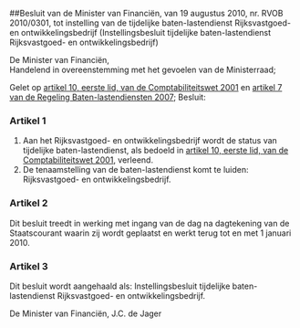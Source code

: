 <meta http-equiv='Content-Type' content='text/html; charset=utf-8' />

##Besluit van de Minister van Financiën, van 19 augustus 2010, nr. RVOB 2010/0301, tot instelling van de tijdelijke baten-lastendienst Rijksvastgoed- en ontwikkelingsbedrijf (Instellingsbesluit tijdelijke baten-lastendienst Rijksvastgoed- en ontwikkelingsbedrijf)

De Minister van Financiën,  
Handelend in overeenstemming met het gevoelen van de Ministerraad;

Gelet op [artikel 10, eerste lid, van de Comptabiliteitswet 2001](../../../../../../../../wet/comptabiliteitswet/2001/BWBR0013891/README.md) en [artikel 7 van de Regeling Baten-lastendiensten 2007](../../../../../../../../ministeriele-regeling/regeling/baten-lastendiensten/2007/BWBR0021362/README.md);
Besluit:    

### Artikel  1  

1.  Aan het Rijksvastgoed- en ontwikkelingsbedrijf wordt de status van tijdelijke baten-lastendienst, als bedoeld in [artikel 10, eerste lid, van de Comptabiliteitswet 2001](../../../../../../../../wet/comptabiliteitswet/2001/BWBR0013891/README.md), verleend.   
2.  De tenaamstelling van de baten-lastendienst komt te luiden: Rijksvastgoed- en ontwikkelingsbedrijf.  

### Artikel  2  

Dit besluit treedt in werking met ingang van de dag na dagtekening van de Staatscourant waarin zij wordt geplaatst en werkt terug tot en met 1 januari 2010. 

### Artikel  3  

Dit besluit wordt aangehaald als: Instellingsbesluit tijdelijke baten-lastendienst Rijksvastgoed- en ontwikkelingsbedrijf. 

De 
Minister van Financiën, 
J.C. de Jager     
